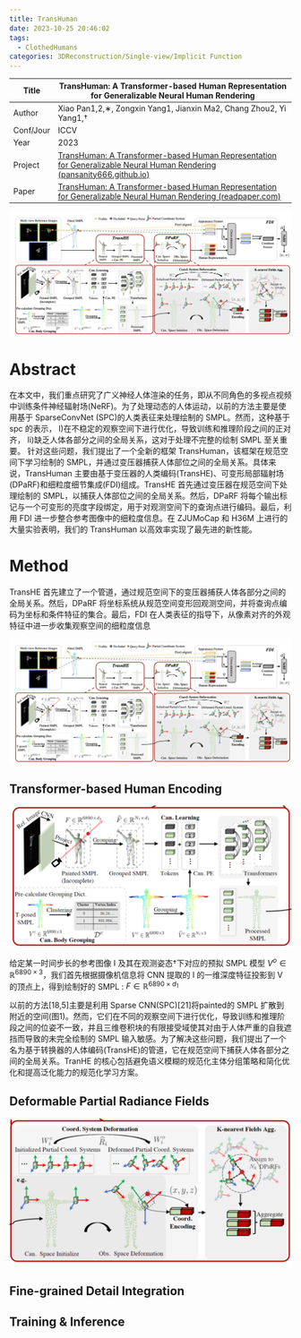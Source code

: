 ```yaml
---
title: TransHuman
date: 2023-10-25 20:46:02
tags:
  - ClothedHumans
categories: 3DReconstruction/Single-view/Implicit Function
---
```


| Title     | TransHuman: A Transformer-based Human Representation for Generalizable Neural Human Rendering                                                                                                                                                                                                    |
| --------- | ------------------------------------------------------------------------------------------------------------------------------------------------------------------------------------------------------------- |
| Author    | Xiao Pan1,2,∗, Zongxin Yang1, Jianxin Ma2, Chang Zhou2, Yi Yang1,†                                                                                                                                            |
| Conf/Jour | ICCV                                                                                                                                                                                                          |
| Year      | 2023                                                                                                                                                                                                          |
| Project   | [TransHuman: A Transformer-based Human Representation for Generalizable Neural Human Rendering (pansanity666.github.io)](https://pansanity666.github.io/TransHuman/)                                          |
| Paper     | [TransHuman: A Transformer-based Human Representation for Generalizable Neural Human Rendering (readpaper.com)](https://readpaper.com/pdf-annotate/note?pdfId=4781388859208368129&noteId=2020479109538002688) |

![image.png|666](https://raw.githubusercontent.com/qiyun71/Blog_images/main/pictures/20231022103225.png)

<!-- more -->

# Abstract

在本文中，我们重点研究了广义神经人体渲染的任务，即从不同角色的多视点视频中训练条件神经辐射场(NeRF)。为了处理动态的人体运动，以前的方法主要是使用基于 SparseConvNet (SPC)的人类表征来处理绘制的 SMPL。然而，这种基于 spc 的表示，
I)在不稳定的观察空间下进行优化，导致训练和推理阶段之间的正对齐，
Ii)缺乏人体各部分之间的全局关系，这对于处理不完整的绘制 SMPL 至关重要。
针对这些问题，我们提出了一个全新的框架 TransHuman，该框架在规范空间下学习绘制的 SMPL，并通过变压器捕获人体部位之间的全局关系。具体来说，TransHuman 主要由基于变压器的人类编码(TransHE)、可变形局部辐射场(DPaRF)和细粒度细节集成(FDI)组成。TransHE 首先通过变压器在规范空间下处理绘制的 SMPL，以捕获人体部位之间的全局关系。然后，DPaRF 将每个输出标记与一个可变形的亮度字段绑定，用于对观测空间下的查询点进行编码。最后，利用 FDI 进一步整合参考图像中的细粒度信息。在 ZJUMoCap 和 H36M 上进行的大量实验表明，我们的 TransHuman 以高效率实现了最先进的新性能。


# Method

TransHE 首先建立了一个管道，通过规范空间下的变压器捕获人体各部分之间的全局关系。然后，DPaRF 将坐标系统从规范空间变形回观测空间，并将查询点编码为坐标和条件特征的集合。最后，FDI 在人类表征的指导下，从像素对齐的外观特征中进一步收集观察空间的细粒度信息

![image.png|666](https://raw.githubusercontent.com/qiyun71/Blog_images/main/pictures/20231022103225.png)

## Transformer-based Human Encoding

![image.png|666](https://raw.githubusercontent.com/qiyun71/Blog_images/main/pictures/20231025215706.png)

给定某一时间步长的参考图像 I 及其在观测姿态†下对应的预拟 SMPL 模型 $V^o∈\mathbb{R}^{6890×3}$，我们首先根据摄像机信息将 CNN 提取的 I 的一维深度特征投影到 V 的顶点上，得到绘制好的 SMPL : $F∈\mathbb{R}^{6890×d_1}$

以前的方法[18,5]主要是利用 Sparse CNN(SPC)[21]将painted的 SMPL 扩散到附近的空间(图1)。然而，它们在不同的观察空间下进行优化，导致训练和推理阶段之间的位姿不一致，并且三维卷积块的有限接受域使其对由于人体严重的自我遮挡而导致的未完全绘制的 SMPL 输入敏感。为了解决这些问题，我们提出了一个名为基于转换器的人体编码(TransHE)的管道，它在规范空间下捕获人体各部分之间的全局关系。TranHE 的核心包括避免语义模糊的规范化主体分组策略和简化优化和提高泛化能力的规范化学习方案。

## Deformable Partial Radiance Fields

![image.png|666](https://raw.githubusercontent.com/qiyun71/Blog_images/main/pictures/20231025215724.png)


## Fine-grained Detail Integration

## Training & Inference
